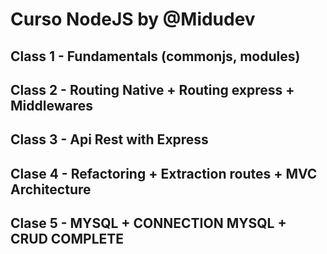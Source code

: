 # Curso NodeJS by @Midudev

## Class 1 - Fundamentals (commonjs, modules)

## Class 2 - Routing Native + Routing express + Middlewares

## Class 3 - Api Rest with Express

## Clase 4 - Refactoring + Extraction routes + MVC Architecture

## Clase 5 - MYSQL + CONNECTION MYSQL + CRUD COMPLETE
